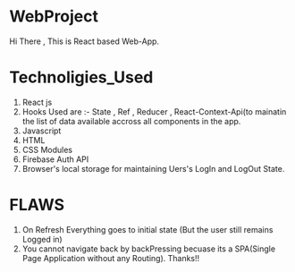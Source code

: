 # WebProject
 Hi There , This is React based Web-App.
 # Technoligies_Used
 1. React js
 2. Hooks Used are :- State , Ref , Reducer , React-Context-Api(to mainatin the list of data available accross all components in the app.
 3. Javascript 
 4. HTML
 5. CSS Modules
 6. Firebase Auth API
 7. Browser's local storage for maintaining Uers's LogIn and LogOut State.
 # FLAWS
 1. On Refresh Everything goes to initial state (But the user still remains Logged in)
 2. You cannot navigate back by backPressing becuase its a SPA(Single Page Application without any Routing).
                                                              Thanks!!
 
